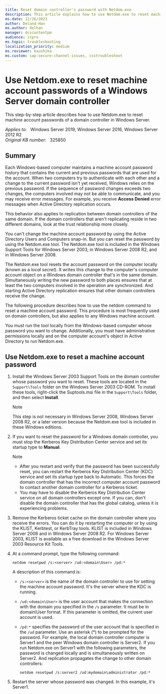 ```yaml
---
title: Reset domain controller's password with Netdom.exe
description: This article explains how to use Netdom.exe to reset machine account passwords of a domain controller in Windows Server.
ms.date: 12/26/2023
author: Deland-Han
ms.author: delhan
manager: dcscontentpm
audience: itpro
ms.topic: troubleshooting
localization_priority: medium
ms.reviewer: kaushika
ms.custom: sap:secure-channel-issues, csstroubleshoot
---
```

# Use Netdom.exe to reset machine account passwords of a Windows Server domain controller

This step-by-step article describes how to use Netdom.exe to reset machine account passwords of a domain controller in Windows Server.

_Applies to:_ &nbsp; Windows Server 2019, Windows Server 2016, Windows Server 2012 R2  
_Original KB number:_ &nbsp; 325850

## Summary

Each Windows-based computer maintains a machine account password history that contains the current and previous passwords that are used for the account. When two computers try to authenticate with each other and a change to the current password isn't yet received, Windows relies on the previous password. If the sequence of password changes exceeds two changes, the computers involved may not be able to communicate, and you may receive error messages. For example, you receive **Access Denied** error messages when Active Directory replication occurs.

This behavior also applies to replication between domain controllers of the same domain. If the domain controllers that aren't replicating reside in two different domains, look at the trust relationship more closely.

You can't change the machine account password by using the Active Directory Users and Computers snap-in. But you can reset the password by using the Netdom.exe tool. The Netdom.exe tool is included in the Windows Support Tools for Windows Server 2003, in Windows Server 2008 R2, and in Windows Server 2008.

The Netdom.exe tool resets the account password on the computer locally (known as a *local secret*). It writes this change to the computer's computer account object on a Windows domain controller that's in the same domain. Simultaneously writing the new password to both places ensures that at least the two computers involved in the operation are synchronized. And starting Active Directory replication ensures that other domain controllers receive the change.

The following procedure describes how to use the netdom command to reset a machine account password. This procedure is most frequently used on domain controllers, but also applies to any Windows machine account.

You must run the tool locally from the Windows-based computer whose password you want to change. Additionally, you must have administrative permissions locally and on the computer account's object in Active Directory to run Netdom.exe.

## Use Netdom.exe to reset a machine account password

1. Install the Windows Server 2003 Support Tools on the domain controller whose password you want to reset. These tools are located in the `Support\Tools` folder on the Windows Server 2003 CD-ROM. To install these tools, right-click the Suptools.msi file in the `Support\Tools` folder, and then select **Install**.

    > [!NOTE]
    > This step is not necessary in Windows Server 2008, Windows Server 2008 R2, or a later version because the Netdom.exe tool is included in these Windows editions.

2. If you want to reset the password for a Windows domain controller, you must stop the Kerberos Key Distribution Center service and set its startup type to **Manual**.

    > [!NOTE]
    >
    > - After you restart and verify that the password has been successfully reset, you can restart the Kerberos Key Distribution Center (KDC) service and set its startup type back to Automatic. This forces the domain controller that has the incorrect computer account password to contact another domain controller for a Kerberos ticket.
    > - You may have to disable the Kerberos Key Distribution Center service on all domain controllers except one. If you can, don't disable the domain controller that has the global catalog, unless it is experiencing problems.

3. Remove the Kerberos ticket cache on the domain controller where you receive the errors. You can do it by restarting the computer or by using the KLIST, Kerbtest, or KerbTray tools. KLIST is included in Windows Server 2008 and in Windows Server 2008 R2. For Windows Server 2003, KLIST is available as a free download in the Windows Server 2003 Resource Kit Tools.

4. At a command prompt, type the following command:

    ```console
    netdom resetpwd /s:<server> /ud:<domain\User> /pd:*
    ```
  
    A description of this command is:

    - `/s:<server>` is the name of the domain controller to use for setting the machine account password. It's the server where the KDC is running.
    - `/ud:<domain\User>` is the user account that makes the connection with the domain you specified in the `/s` parameter. It must be in domain\User format. If this parameter is omitted, the current user account is used.
    - `/pd:*` specifies the password of the user account that is specified in the `/ud` parameter. Use an asterisk (*) to be prompted for the password. For example, the local domain controller computer is Server1 and the peer Windows domain controller is Server2. If you run Netdom.exe on Server1 with the following parameters, the password is changed locally and is simultaneously written on Server2. And replication propagates the change to other domain controllers:

       ```console
       netdom resetpwd /s:server2 /ud:mydomain\administrator /pd:*  
       ```

5. Restart the server whose password was changed. In this example, it's Server1.
